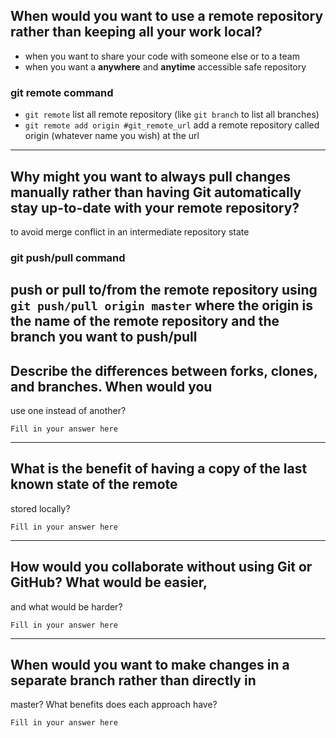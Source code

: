 ## When would you want to use a remote repository rather than keeping all your work local?

- when you want to share your code with someone else or to a team
- when you want a **anywhere** and **anytime** accessible safe repository
    
### git remote command

- `git remote` list all remote repository (like `git branch` to list all branches)
- `git remote add origin #git_remote_url` add a remote repository called origin (whatever name you wish) at the url

-----------------

## Why might you want to always pull changes manually rather than having Git automatically stay up-to-date with your remote repository?
to avoid merge conflict in an intermediate repository state

### git push/pull command

push or pull to/from the remote repository using
`git push/pull origin master` where the origin is the name of the remote repository and the branch you want to push/pull
-----------------

## Describe the differences between forks, clones, and branches.  When would you
use one instead of another?

    Fill in your answer here

-----------------

## What is the benefit of having a copy of the last known state of the remote
stored locally?

    Fill in your answer here
    
-----------------

## How would you collaborate without using Git or GitHub?  What would be easier,
and what would be harder?

    Fill in your answer here

------------------

## When would you want to make changes in a separate branch rather than directly in
master?  What benefits does each approach have?

    Fill in your answer here
